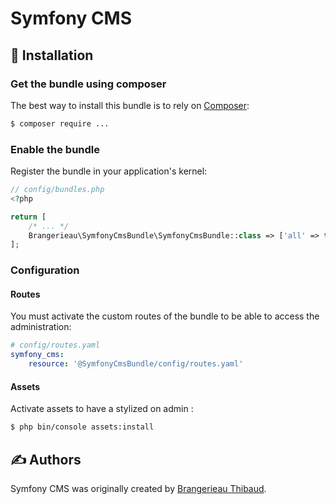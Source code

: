 # Symfony CMS

## 🔨 Installation

### Get the bundle using composer

The best way to install this bundle is to rely on [Composer](https://getcomposer.org/):

```bash
$ composer require ...
```

### Enable the bundle

Register the bundle in your application's kernel:

```php
// config/bundles.php
<?php

return [
    /* ... */
    Brangerieau\SymfonyCmsBundle\SymfonyCmsBundle::class => ['all' => true],
];

```

### Configuration

#### Routes

You must activate the custom routes of the bundle to be able to access the administration:

```yaml
# config/routes.yaml
symfony_cms:
    resource: '@SymfonyCmsBundle/config/routes.yaml'
```

#### Assets

Activate assets to have a stylized on admin :

```bash
$ php bin/console assets:install
```

## ✍️ Authors

Symfony CMS was originally created by [Brangerieau Thibaud](https://www.brangerieau-thibaud.fr).